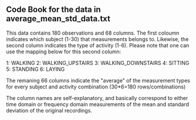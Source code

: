 ## Code Book for the data in average_mean_std_data.txt

This data contains 180 observations and 68 columns. The first coloumn indicates which subject (1-30) that measurements belongs to. Likewise, the second column indicates the type of activity (1-6). Please note that one can use the mapping below for this second column: 

1: WALKING
2: WALKING_UPSTAIRS
3: WALKING_DOWNSTAIRS
4: SITTING
5: STANDING
6: LAYING

The remaning 66 columns indicate the "average" of the measurement types for every subject and activity combination (30*6=180 rows/combinations)

The column names are self-explanatory, and basically correspond to either time domain or frequency domain measurements of the mean and standard deviation of the original recordings. 